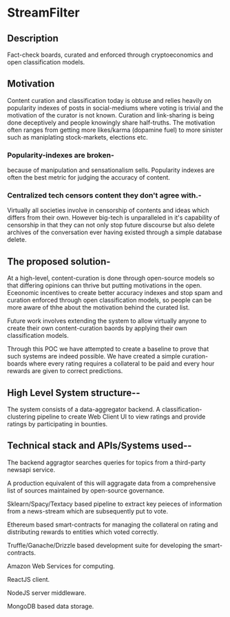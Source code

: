 # StreamFilter

## Description
Fact-check boards, curated and enforced through cryptoeconomics and open classification models.

## Motivation
Content curation and classification today is obtuse and relies heavily on popularity indexes of posts in social-mediums where voting is trivial 
and the motivation of the curator is not known. Curation and link-sharing is being done deceptively and people knowingly share half-truths.
The motivation often ranges from getting more likes/karma (dopamine fuel)
to more sinister such as maniplating stock-markets, elections etc.

### Popularity-indexes are broken-
because of manipulation and sensationalism sells. Popularity indexes are often the best metric for judging the accuracy of content.


### Centralized tech censors content they don't agree with.-
Virtually all societies involve in censorship of contents and ideas which differs from their own.
However big-tech is unparalleled in it's capability of censorship in that they can not only stop future discourse but also delete archives
of the conversation ever having existed through a simple database delete.


## The proposed solution-

At a high-level, content-curation is done through open-source models so that differing opinions can thrive but putting motivations in the open.
Eceonomic incentives to create better accuracy indexes and stop spam and curation enforced through open classification models, 
so people can be more aware of thhe about the motivation behind the curated list.

Future work involves extending the system to allow virtually anyone to create their own content-curation baords by applying their own classification models.

Through this POC we have attempted to create a baseline to prove that such systems are indeed possible.
We have created a simple curation-boards where every rating requires a collateral to be paid and every hour rewards are given to correct predictions.


## High Level System structure--
The system consists of a data-aggregator backend.
A classification-clustering pipeline to create 
Web Client UI to view ratings and provide ratings by participating in bounties.


## Technical stack and APIs/Systems used-- 

The backend aggragtor searches queries for topics from a third-party newsapi service. 

A production equivalent of this will aggragate data from a comprehensive list of sources maintained by open-source governance.

Sklearn/Spacy/Textacy based pipeline to extract key peieces of information from a news-stream which are subsequently put to vote.

Ethereum based smart-contracts for managing the collateral on rating and distributing rewards to entities which voted correctly. 

Truffle/Ganache/Drizzle based development suite for developing the smart-contracts.

Amazon Web Services for computing.

ReactJS client.

NodeJS server middleware.

MongoDB based data storage.













 